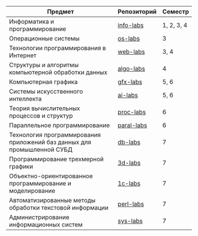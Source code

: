 | Предмет                                                                 | Репозиторий                                           | Семестр    |
| ----------------------------------------------------------------------- | ----------------------------------------------------- | ---------- |
| Информатика и программирование                                          | [info-labs](https://github.com/kladezh/info-labs)     | 1, 2, 3, 4 |
| Операционные системы                                                    | [os-labs](https://github.com/kladezh/os-labs)         | 3          |
| Технологии программирования в Интернет                                  | [web-labs](https://github.com/kladezh/web-labs)       | 3, 4       |
| Структуры и алгоритмы компьютерной обработки данных                     | [algo-labs](https://github.com/kladezh/algo-labs)     | 4          |
| Компьютерная графика                                                    | [gfx-labs](https://github.com/kladezh/gfx-labs)       | 5, 6       |
| Системы искусственного интеллекта                                       | [ai-labs](https://github.com/kladezh/ai-labs)         | 5, 6       |
| Теория вычислительных процессов и структур                              | [proc-labs](https://github.com/kladezh/proc-labs)     | 6          |
| Параллельное программирование                                           | [paral-labs](https://github.com/kladezh/paral-labs)       | 6          |
| Технология программирования приложений баз данных для промышленной СУБД | [db-labs](https://github.com/kladezh/db-labs)         | 7          |
| Программирование трехмерной графики                                     | [3d-labs](https://github.com/kladezh/3d-labs) | 7          |
| Объектно-ориентированное программирование и моделирование               | [1c-labs](https://github.com/kladezh/1c-labs)         | 7          |
| Автоматизированные методы обработки текстовой информации                | [perl-labs](https://github.com/kladezh/perl-labs)     | 7          |
| Администрирование информационных систем                                 | [sys-labs](https://github.com/kladezh/sys-labs)       | 7          |
